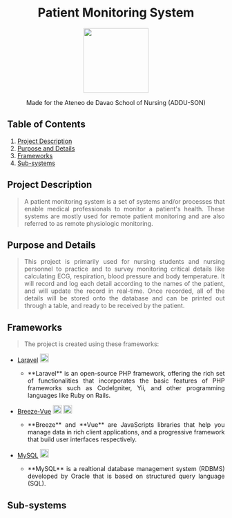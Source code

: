 <h1 align="center"> Patient Monitoring System </h1>
<p align="center"> <img src="https://user-images.githubusercontent.com/103469969/209050078-d8483086-c632-48ec-a8b6-ccaf9ef361bb.png" style="width: 150px; height: 150px"> </p>

<p align="center"> Made for the Ateneo de Davao School of Nursing (ADDU-SON) </p>

## Table of Contents
1. [Project Description](#project-description)
2. [Purpose and Details](#purpose-and-details)
3. [Frameworks](#frameworks)
4. [Sub-systems](#sub-systems)

## Project Description
> <p align="justify"> A patient monitoring system is a set of systems and/or processes that enable medical professionals to monitor a patient's health. These systems are mostly used for remote patient monitoring and are also referred to as remote physiologic monitoring. </p>

## Purpose and Details
> <p align="justify"> This project is primarily used for nursing students and nursing personnel to practice and to survey monitoring critical details like calculating ECG, respiration, blood pressure and body temperature. It will record and log each detail according to the names of the patient, and will update the record in real-time. Once recorded, all of the details will be stored onto the database and can be printed out through a table, and ready to be received by the patient. </p>

## Frameworks
> <p align="justify"> The project is created using these frameworks: </p>

* [Laravel](https://laravel.com/) <img src="https://user-images.githubusercontent.com/103469969/209066598-90d55001-2dbe-4bc4-b2f9-43426696399f.png"
style="width: 20px; height: 20px">
  * <p align="justify"> **Laravel** is an open-source PHP framework, offering the rich set of functionalities that incorporates the basic features of PHP frameworks such as CodeIgniter, Yii, and other programming languages like Ruby on Rails. </p>
 
* [Breeze-Vue](http://breeze.github.io/doc-main/) <img src="https://user-images.githubusercontent.com/103469969/209067448-7e679621-a4d1-4ec7-b70f-b75625f8f62c.png"
style="width: 20px; height: 20px"> <img src="https://user-images.githubusercontent.com/103469969/209067451-dce617b6-14fe-4210-9837-885a1dbed693.png" style="width: 20px; height: 20px">
  * <p align="justify"> **Breeze** and **Vue** are JavaScripts libraries that help you manage data in rich client applications, and a progressive framework that build user interfaces respectively. </p>

* [MySQL](https://www.mysql.com/) <img src="https://user-images.githubusercontent.com/103469969/209067913-15a142ec-a1fd-4409-83da-ee0505656b23.png" style="width: 20px; height: 20px;">
  * <p align="justify"> **MySQL** is a realtional database management system (RDBMS) developed by Oracle that is based on structured query language (SQL). </p>


## Sub-systems
